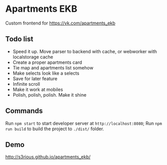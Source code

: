 # Apartments EKB
Custom frontend for https://vk.com/apartments_ekb

## Todo list
* Speed it up. Move parser to backend with cache, or webworker with localstorage cache
* Create a proper apartments card
* Tie map and apartments list somehow
* Make selects look like a selects
* Save for later feature
* Infinite scroll
* Make it work at mobiles
* Polish, polish, polish. Make it shine

## Commands
Run `npm start` to start developer server at `http://localhost:8080`;
Run `npm run build` to build the project to `./dist/` folder.

## Demo
http://s3rious.github.io/apartments_ekb/
